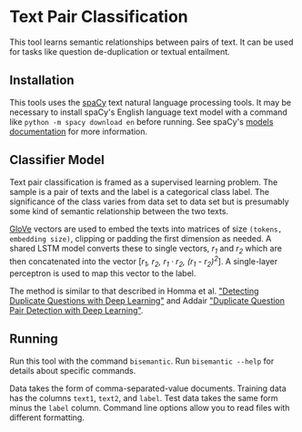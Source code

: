 # Text Pair Classification

This tool learns semantic relationships between pairs of text.
It can be used for tasks like question de-duplication or textual entailment.


## Installation

This tools uses the [spaCy](https://spacy.io/) text natural language processing tools.
It may be necessary to install spaCy's English language text model with a command like `python -m spacy download en` 
before running.
See spaCy's [models documentation](https://spacy.io/docs/usage/models) for more information.

## Classifier Model

Text pair classification is framed as a supervised learning problem.
The sample is a pair of texts and the label is a categorical class label.
The significance of the class varies from data set to data set but is presumably some kind of semantic relationship 
between the two texts.

[GloVe](https://nlp.stanford.edu/projects/glove/) vectors are used to embed the texts into matrices of size
`(tokens, embedding size)`, clipping or padding the first dimension as needed.
A shared LSTM model converts these to single vectors, _r<sub>1</sub>_ and _r<sub>2</sub>_ which are then concatenated
into the vector [_r<sub>1</sub>, r<sub>2</sub>, r<sub>1</sub> · r<sub>2</sub>, (r<sub>1</sub> - r<sub>2</sub>)<sup>2</sup>_].
A single-layer perceptron is used to map this vector to the label.

The method is similar to that described in Homma et al. ["Detecting Duplicate Questions with Deep Learning"](https://web.stanford.edu/class/cs224n/reports/2748045.pdf) and Addair ["Duplicate Question Pair Detection with Deep Learning"](https://web.stanford.edu/class/cs224n/reports/2759336.pdf).

## Running

Run this tool with the command `bisemantic`.
Run `bisemantic --help` for details about specific commands.

Data takes the form of comma-separated-value documents.
Training data has the columns `text1`, `text2`, and `label`.
Test data takes the same form minus the `label` column.
Command line options allow you to read files with different formatting.


